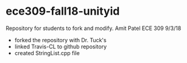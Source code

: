 # ece309-fall18-unityid
Repository for students to fork and modify.
Amit Patel 
ECE 309 
9/3/18
* forked the repository with Dr. Tuck's
* linked Travis-CL to github repository 
* created StringList.cpp file
